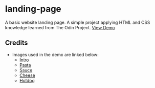 # landing-page
A basic website landing page. A simple project applying HTML and CSS knowledge learned from The Odin Project. [View Demo](https://rintheo.github.io/landing-page/)

## Credits
- Images used in the demo are linked below:
    - [Intro](https://tarasmulticulturaltable.com/filipino-spaghetti/)
    - [Pasta](https://www.delish.com/kitchen-tools/a51940/how-to-cook-pasta-fast-quick-cooking-hack/)
    - [Sauce](https://www.seriouseats.com/filipino-spaghetti-sauce)
    - [Cheese](https://www.eatthis.com/hidden-ingredient-shredded-cheese/)
    - [Hotdog](https://www.tastingtable.com/865120/why-you-should-try-slicing-hot-dogs-before-grilling/)


